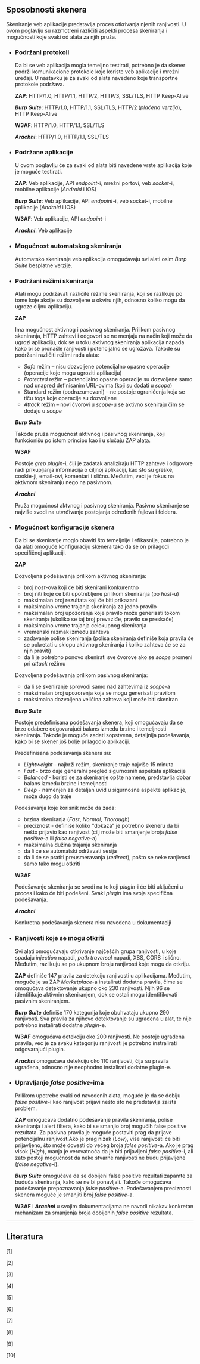 ## Sposobnosti skenera

Skeniranje veb aplikacije predstavlja proces otkrivanja njenih ranjivosti. U ovom poglavlju su razmotreni različiti aspekti procesa skeniranja i mogućnosti koje svaki od alata za njih pruža.

- ### Podržani protokoli
    Da bi se veb aplikacija mogla temeljno testirati, potrebno je da skener podrži komunikacione protokole koje koriste veb aplikacije i mrežni uređaji. U nastavku je za svaki od alata navedeno koje transportne protokole podržava.

    **ZAP**: HTTP/1.0, HTTP/1.1, HTTP/2, HTTP/3, SSL/TLS, HTTP Keep-Alive

    ***Burp Suite***: HTTP/1.0, HTTP/1.1, SSL/TLS, HTTP/2 (*plaćena verzija*), HTTP Keep-Alive

    **W3AF**: HTTP/1.0, HTTP/1.1, SSL/TLS

    ***Arachni***: HTTP/1.0, HTTP/1.1, SSL/TLS

- ### Podržane aplikacije

    U ovom poglavlju će za svaki od alata biti navedene vrste aplikacija koje je moguće testirati. 
    
    **ZAP**: Veb aplikacije, API *endpoint*-i, mrežni portovi, veb *socket*-i, mobilne aplikacije (*Android* i IOS)

    ***Burp Suite***: Veb aplikacije, API *endpoint*-i, veb socket-i, mobilne aplikacije (*Android* i IOS)

    **W3AF**: Veb aplikacije, API *endpoint*-i 

    ***Arachni***: Veb aplikacije

- ### Mogućnost automatskog skeniranja
    Automatsko skeniranje veb aplikacija omogućavaju svi alati osim *Burp Suite* besplatne verzije.

- ### Podržani režimi skeniranja
    
    Alati mogu podržavati različite režime skeniranja, koji se razlikuju po tome koje akcije su dozvoljene u okviru njih, odnosno koliko mogu da ugroze ciljnu aplikaciju. 

    **ZAP**

    Ima mogućnost aktivnog i pasivnog skeniranja. Prilikom pasivnog skeniranja, HTTP zahtevi i odgovori se ne menjaju na način koji može da ugrozi aplikaciju, dok se u toku aktivnog skeniranja aplikacija napada kako bi se pronašle ranjivosti i potencijalno se ugrožava.
    Takođe su podržani različiti režimi rada alata:
    - *Safe* režim – nisu dozvoljene potencijalno opasne operacije (operacije koje mogu ugroziti aplikaciju)
    - *Protected* režim – potencijalno opasne operacije su dozvoljene samo nad unapred definisanim URL-ovima (koji su dodati u *scope*)
    -  Standard režim (podrazumevani) – ne postoje ograničenja koja se tiču toga koje operacije su dozvoljene
    -  *Attack* režim – novi čvorovi u *scope*-u se aktivno skeniraju čim se dodaju u *scope*

    ***Burp Suite***

    Takođe pruža mogućnost aktivnog i pasivnog skeniranja, koji funkcionišu po istom principu kao i u slučaju ZAP alata.

    **W3AF**
    
    Postoje *grep plugin*-i, čiji je zadatak analiziraju HTTP zahteve i odgovore radi prikupljanja informacija o ciljnoj aplikaciji, kao što su greške, cookie-ji, email-ovi, komentari i slično. Međutim, veći je fokus na aktivnom skeniranju nego na pasivnom. 

    ***Arachni***

    Pruža mogućnost aktvnog i pasivnog skeniranja. Pasivno skeniranje se najviše svodi na utvrđivanje postojanja određenih fajlova i foldera.

- ### Mogućnost konfiguracije skenera

    Da bi se skeniranje moglo obaviti što temeljnije i efikasnije, potrebno je da alati omoguće konfiguraciju skenera tako da se on prilagodi specifičnoj aplikaciji.

    **ZAP**

    Dozvoljena podešavanja prilikom aktivnog skeniranja:

    - broj *host*-ova koji će biti skenirani konkurentno
    - broj niti koje će biti upotrebljene prilikom skeniranja (po *host*-u)
    - maksimalan broj rezultata koji će biti prikazani
    - maksimalno vreme trajanja skeniranja za jedno pravilo
    - maksimalan broj upozorenja koje pravilo može generisati tokom skeniranja (ukoliko se taj broj prevaziđe, pravilo se preskače)
    - maksimalno vreme trajanja celokupnog skeniranja
    - vremenski razmak između zahteva
    - zadavanje polise skeniranja (polisa skeniranja definiše koja pravila će se pokretati u sklopu aktivnog skeniranja i koliko zahteva će se za njih praviti)
    - da li je potrebno ponovo skenirati sve čvorove ako se *scope* promeni pri *attack* režimu

    Dozvoljena podešavanja prilikom pasivnog skeniranja:

    - da li se skeniranje sprovodi samo nad zahtevima iz *scope*-a
    - maksimalan broj upozorenja koja se mogu generisati pravilom
    - maksimalna dozvoljena veličina zahteva koji može biti skeniran

    ***Burp Suite***

    Postoje predefinisana podešavanja skenera, koji omogućavaju da se brzo odabere odgovarajući balans između brzine i temeljnosti skeniranja. Takođe je moguće zadati sopstvena, detaljnija podešavanja, kako bi se skener još bolje prilagodio aplikaciji.

    Predefinisana podešavanja skenera su:
    
    - *Lightweight* - najbrži režim, skeniranje traje najviše 15 minuta
    - *Fast* - brzo daje generalni pregled sigurnosnih aspekata aplikacije 
    - *Balanced* - koristi se za skeniranje opšte namene, predstavlja dobar balans između brzine i temeljnosti
    - *Deep* - namenjen za detaljan uvid u sigurnosne aspekte aplikacije, može dugo da traje

    Podešavanja koje korisnik može da zada:

    - brzina skeniranja (*Fast*, *Normal*, *Thorough*)
    - preciznost - definiše koliko "dokaza" je potrebno skeneru da bi nešto prijavio kao ranjivost (cilj može biti smanjenje broja *false positive*-a ili *false negative*-a)
    - maksimalna dužina trajanja skeniranja
    - da li će se automatski održavati sesija
    - da li će se pratiti preusmeravanja (*redirect*), pošto se neke ranjivosti samo tako mogu otkriti

    **W3AF**

    Podešavanje skeniranja se svodi na to koji *plugin*-i će biti uključeni u proces i kako će biti podešeni. Svaki *plugin* ima svoja specifična podešavanja.

    ***Arachni***
    
    Konkretna podešavanja skenera nisu navedena u dokumentaciji


- ### Ranjivosti koje se mogu otkriti ###
    Svi alati omogućavaju otkrivanje najčešćih grupa ranjivosti, u koje spadaju *injection* napadi, *path traversal* napadi, XSS, CORS i slično. Međutim, razlikuju se po ukupnom broju ranjivosti koje mogu da otkriju.

    **ZAP** definiše 147 pravila za detekciju ranjivosti u aplikacijama. Međutim, moguće je sa ZAP *Marketplace*-a instalirati dodatna pravila, čime se omogućava detektovanje ukupno oko 230 ranjivosti. Njih 96 se identifikuje aktivnim skeniranjem, dok se ostali mogu identifikovati pasivnim skeniranjem. 
    
    ***Burp Suite*** definiše 170 kategorija koje obuhvataju ukupno 290 ranjivosti. Sva pravila za njihovo detektovanje su ugrađena u alat, te nije potrebno instalirati dodatne *plugin*-e.

    **W3AF** omogućava detekciju oko 200 ranjivosti. Ne postoje ugrađena pravila, već je za svaku kategoriju ranjivosti je potrebno instralirati odgovarajući plugin.
    
    ***Arachni*** omogućava detekciju oko 110 ranjivosti, čija su pravila ugrađena, odnosno nije neophodno instalirati dodatne plugin-e.

- ### Upravljanje *false positive*-ima ###

    Prilikom upotrebe svaki od navedenih alata, moguće je da se dobiju *false positive*-i kao ranjivost prijavi nešto što ne predstavlja zaista problem.

    **ZAP** omogućava dodatno podešavanje pravila skeniranja, polise skeniranja i alert filtera, kako bi se smanjio broj mogućih false positive rezultata. Za pasivna pravila je moguće postaviti prag da prijave potencijalnu ranjivost.Ako je prag nizak (*Low*), više ranjivosti će biti prijavljeno, što može dovesti do većeg broja *false positive*-a. Ako je prag visok (*High*), manja je verovatnoća da je biti prijavljeni *false positive*-i, ali zato postoji mogućnost da neke stvarne ranjivosti ne budu prijavljene (*false negative*-i).

    ***Burp Suite*** omogućava da se dobijeni false positive rezultati zapamte za buduća skeniranja, kako se ne bi ponavljali. Takođe omogućava podešavanje prepoznavanja *false positive*-a. Podešavanjem preciznosti skenera moguće je smanjiti broj *false positive*-a.

    **W3AF** i ***Arachni*** u svojim dokumentacijama ne navodi nikakav konkretan mehanizam za smanjenja broja dobijenih *false positive* rezultata.

----
## Literatura

[1]

[2]

[3]

[4]

[5]

[6]

[7]

[8]

[9]

[10]